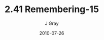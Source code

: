 ---
title: '2.41 Remembering-15'
alt: 'Mysteries of the Arcana'
date: '2010-07-26'
author: 'J Gray'
artist: 'Keira'
chapter: '2 All the Way Down'
filler: false
---